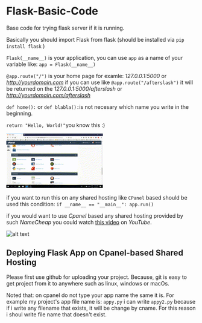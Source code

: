 # Flask-Basic-Code  
Base code for trying flask server if it is running.

Basically you should import Flask from flask (should be installed via `pip install flask` )

`Flask(__name__)` is your application, you can use `app` as a name of your variable like: `app = Flask(__name__)`

`@app.route("/")` is your home page for examle: *127.0.0.1:5000* or *http://yourdomain.com* if you can use like `@app.route("/afterslash")` it will be returned on the *127.0.0.1:5000/afterslash* or *http://yourdomain.com/afterslash*

`def home():` or `def blabla():`is not necesary which name you write in the beginning.

`return "Hello, World!"`you know this :)

![](ss/flask_youtube.gif)

if you want to run this on any shared hosting like `CPanel` based should be used this condition: `if __name__ == "__main__": app.run()`

if you would want to use *Cpanel* based any shared hosting provided by such *NameCheap* you could watch [this video](https://youtu.be/JZ4Y-NY71uY) on *YouTube*. 

![alt text](https://github.com/inceabdullah/Flask-Basic-Code/blob/master/flaskcpanel.png)

## Deploying Flask App on Cpanel-based Shared Hosting

Please first use github for uploading your project. Because, git is easy to get project from it to anywhere such as linux, windows or macOs.

Noted that: on cpanel do not type your app name the same it is. For example my project's app file name is: `appy.py` i can write `appy2.py` because if i write any filename that exists, it will be change by cname. For this reason i shoul write file name that doesn't exist.

